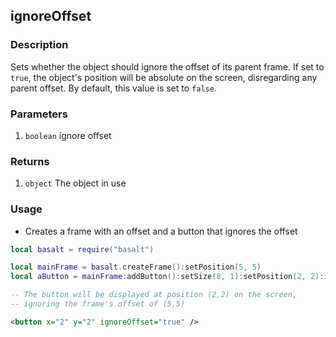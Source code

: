 ## ignoreOffset

### Description

Sets whether the object should ignore the offset of its parent frame. If set to `true`, the object's position will be absolute on the screen, disregarding any parent offset. By default, this value is set to `false`.

### Parameters

1. `boolean` ignore offset

### Returns

1. `object` The object in use

### Usage

* Creates a frame with an offset and a button that ignores the offset

```lua
local basalt = require("basalt")

local mainFrame = basalt.createFrame():setPosition(5, 5)
local aButton = mainFrame:addButton():setSize(8, 1):setPosition(2, 2):ignoreOffset(true)

-- The button will be displayed at position (2,2) on the screen, 
-- ignoring the frame's offset of (5,5)
```

```xml
<button x="2" y="2" ignoreOffset="true" />
```
